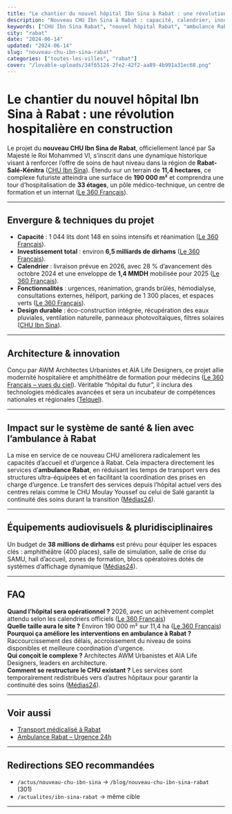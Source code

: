 ```yaml
---
title: "Le chantier du nouvel hôpital Ibn Sina à Rabat : une révolution hospitalière en construction"
description: "Nouveau CHU Ibn Sina à Rabat : capacité, calendrier, innovations, budget et impact sur les urgences et ambulances à Rabat."
keywords: ["CHU Ibn Sina Rabat", "nouvel hôpital Rabat", "ambulance Rabat", "transport médicalisé Rabat", "urgences Rabat"]
city: "rabat"
date: "2024-06-14"
updated: "2024-06-14"
slug: "nouveau-chu-ibn-sina-rabat"
categories: ["toutes-les-villes", "rabat"]
cover: "/lovable-uploads/34f65124-2fe2-42f2-aa89-4b991a31ec68.png"
---
```


# Le chantier du nouvel hôpital Ibn Sina à Rabat : une révolution hospitalière en construction

Le projet du **nouveau CHU Ibn Sina de Rabat**, officiellement lancé par Sa Majesté le Roi Mohammed VI, s’inscrit dans une dynamique historique visant à renforcer l’offre de soins de haut niveau dans la région de **Rabat-Salé-Kénitra** ([CHU Ibn Sina](https://churabat.ma/actualites/sa-majeste-le-roi-lance-les-travaux-de-construction-du-nouvel-hopital-ibn-sina/?utm_source=chatgpt.com)). Étendu sur un terrain de **11,4 hectares**, ce complexe futuriste atteindra une surface de **190 000 m²** et comprendra une tour d’hospitalisation de **33 étages**, un pôle médico-technique, un centre de formation et un internat ([Le 360 Français](https://fr.le360.ma/societe/rabat-voici-ou-en-sont-les-travaux-de-construction-du-nouvel-hopital-ibn-sina_EIFOYGUL4FFKTBPWP6LMO5GVHU/?utm_source=chatgpt.com)).

---

## Envergure & techniques du projet 

- **Capacité** : 1 044 lits dont 148 en soins intensifs et réanimation ([Le 360 Français](https://fr.le360.ma/societe/rabat-voici-ou-en-sont-les-travaux-de-construction-du-nouvel-hopital-ibn-sina_EIFOYGUL4FFKTBPWP6LMO5GVHU/?utm_source=chatgpt.com)).  
- **Investissement total** : environ **6,5 milliards de dirhams** ([Le 360 Français](https://fr.le360.ma/societe/rabat-voici-ou-en-sont-les-travaux-de-construction-du-nouvel-hopital-ibn-sina_EIFOYGUL4FFKTBPWP6LMO5GVHU/?utm_source=chatgpt.com)).  
- **Calendrier** : livraison prévue en 2026, avec 28 % d’avancement dès octobre 2024 et une enveloppe de **1,4 MMDH** mobilisée pour 2025 ([Le 360 Français](https://fr.le360.ma/societe/rabat-voici-ou-en-sont-les-travaux-de-construction-du-nouvel-hopital-ibn-sina_EIFOYGUL4FFKTBPWP6LMO5GVHU/?utm_source=chatgpt.com)).  
- **Fonctionnalités** : urgences, réanimation, grands brûlés, hémodialyse, consultations externes, héliport, parking de 1 300 places, et espaces verts ([Le 360 Français](https://fr.le360.ma/societe/rabat-voici-ou-en-sont-les-travaux-de-construction-du-nouvel-hopital-ibn-sina_EIFOYGUL4FFKTBPWP6LMO5GVHU/?utm_source=chatgpt.com)).  
- **Design durable** : éco-construction intégrée, récupération des eaux pluviales, ventilation naturelle, panneaux photovoltaïques, filtres solaires ([CHU Ibn Sina](https://churabat.ma/actualites/sa-majeste-le-roi-lance-les-travaux-de-construction-du-nouvel-hopital-ibn-sina/?utm_source=chatgpt.com)).

---

## Architecture & innovation 

Conçu par AWM Architectes Urbanistes et AIA Life Designers, ce projet allie modernité hospitalière et amphithéâtre de formation pour médecins ([Le 360 Français – vues du ciel](https://fr.le360.ma/societe/images-exclusives-le360-les-travaux-de-construction-du-nouvel-hopital-ibn-sina-de-rabat-vus-du-ciel_FSMGO6KPGVFSPIF6RJZOD2SR2I/?utm_source=chatgpt.com)). Véritable “hôpital du futur”, il inclura des technologies médicales avancées et sera un incubateur de compétences nationales et régionales ([Telquel](https://mobile.telquel.ma/instant-t/2025/05/06/sante-la-fm6ss-presente-son-nouveau-chu-a-rabat_1931044/?utm_source=chatgpt.com)).

---

## Impact sur le système de santé & lien avec l’**ambulance à Rabat** 

La mise en service de ce nouveau CHU améliorera radicalement les capacités d’accueil et d’urgence à Rabat. Cela impactera directement les services d’**ambulance Rabat**, en réduisant les temps de transport vers des structures ultra-équipées et en facilitant la coordination des prises en charge d’urgence. Le transfert des services depuis l’hôpital actuel vers des centres relais comme le CHU Moulay Youssef ou celui de Salé garantit la continuité des soins durant la transition ([Médias24](https://medias24.com/2024/11/20/transfert-des-services-du-chu-ibn-sina-les-nouvelles-affectations-detaillees/?utm_source=chatgpt.com)).

---

## Équipements audiovisuels & pluridisciplinaires 

Un budget de **38 millions de dirhams** est prévu pour équiper les espaces clés : amphithéâtre (400 places), salle de simulation, salle de crise du SAMU, hall d’accueil, zones de formation, blocs opératoires dotés de systèmes d’affichage dynamique ([Médias24](https://medias24.com/2025/05/23/nouvel-hopital-ibn-sina-38-mdh-pour-les-equipements-audiovisuels-et-multimedias/?utm_source=chatgpt.com)).

---

## FAQ 

**Quand l’hôpital sera opérationnel ?** 2026, avec un achèvement complet attendu selon les calendriers officiels ([Le 360 Français](https://fr.le360.ma/societe/rabat-voici-ou-en-sont-les-travaux-de-construction-du-nouvel-hopital-ibn-sina_EIFOYGUL4FFKTBPWP6LMO5GVHU/?utm_source=chatgpt.com))  
**Quelle taille aura le site ?** Environ 190 000 m² sur 11,4 ha ([Le 360 Français](https://fr.le360.ma/societe/rabat-voici-ou-en-sont-les-travaux-de-construction-du-nouvel-hopital-ibn-sina_EIFOYGUL4FFKTBPWP6LMO5GVHU/?utm_source=chatgpt.com))  
**Pourquoi ça améliore les interventions en ambulance à Rabat ?** Raccourcissement des délais, accroissement du niveau de soins disponibles et meilleure coordination d'urgence.  
**Qui conçoit le complexe ?** Architectes AWM Urbanistes et AIA Life Designers, leaders en architecture.  
**Comment se restructure le CHU existant ?** Les services sont temporairement redistribués vers d’autres hôpitaux pour garantir la continuité des soins ([Médias24](https://medias24.com/2024/11/20/transfert-des-services-du-chu-ibn-sina-les-nouvelles-affectations-detaillees/?utm_source=chatgpt.com)).

---

## Voir aussi

- [Transport médicalisé à Rabat](/blog/transport-medicalise-rabat)  
- [Ambulance Rabat – Urgence 24h](/blog/ambulance-urgence-rabat)

---

## Redirections SEO recommandées

- `/actus/nouveau-chu-ibn-sina`  →  `/blog/nouveau-chu-ibn-sina-rabat` (301)  
- `/actualites/ibn-sina-rabat`  →  même cible  

---
